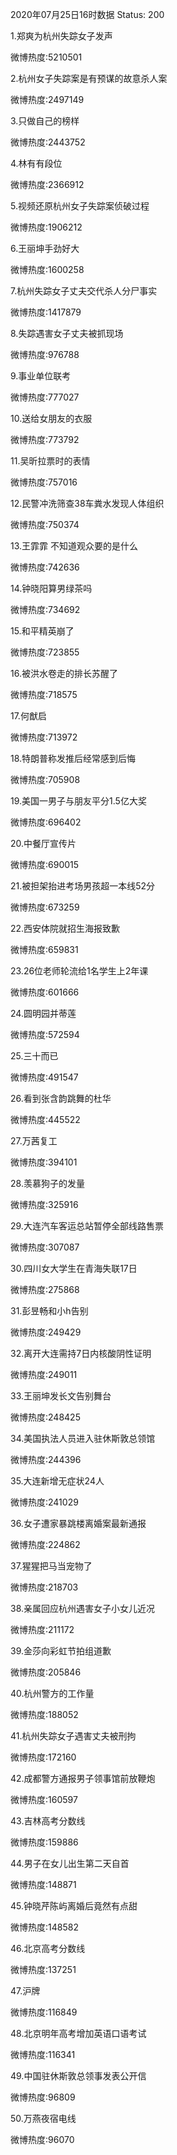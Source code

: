 2020年07月25日16时数据
Status: 200

1.郑爽为杭州失踪女子发声

微博热度:5210501

2.杭州女子失踪案是有预谋的故意杀人案

微博热度:2497149

3.只做自己的榜样

微博热度:2443752

4.林有有段位

微博热度:2366912

5.视频还原杭州女子失踪案侦破过程

微博热度:1906212

6.王丽坤手劲好大

微博热度:1600258

7.杭州失踪女子丈夫交代杀人分尸事实

微博热度:1417879

8.失踪遇害女子丈夫被抓现场

微博热度:976788

9.事业单位联考

微博热度:777027

10.送给女朋友的衣服

微博热度:773792

11.吴昕拉票时的表情

微博热度:757016

12.民警冲洗筛查38车粪水发现人体组织

微博热度:750374

13.王霏霏 不知道观众要的是什么

微博热度:742636

14.钟晓阳算男绿茶吗

微博热度:734692

15.和平精英崩了

微博热度:723855

16.被洪水卷走的排长苏醒了

微博热度:718575

17.何猷启

微博热度:713972

18.特朗普称发推后经常感到后悔

微博热度:705908

19.美国一男子与朋友平分1.5亿大奖

微博热度:696402

20.中餐厅宣传片

微博热度:690015

21.被担架抬进考场男孩超一本线52分

微博热度:673259

22.西安体院就招生海报致歉

微博热度:659831

23.26位老师轮流给1名学生上2年课

微博热度:601666

24.圆明园并蒂莲

微博热度:572594

25.三十而已

微博热度:491547

26.看到张含韵跳舞的杜华

微博热度:445522

27.万茜复工

微博热度:394101

28.羡慕狗子的发量

微博热度:325916

29.大连汽车客运总站暂停全部线路售票

微博热度:307087

30.四川女大学生在青海失联17日

微博热度:275868

31.彭昱畅和小h告别

微博热度:249429

32.离开大连需持7日内核酸阴性证明

微博热度:249011

33.王丽坤发长文告别舞台

微博热度:248425

34.美国执法人员进入驻休斯敦总领馆

微博热度:244396

35.大连新增无症状24人

微博热度:241029

36.女子遭家暴跳楼离婚案最新通报

微博热度:224862

37.猩猩把马当宠物了

微博热度:218703

38.亲属回应杭州遇害女子小女儿近况

微博热度:211172

39.金莎向彩虹节拍组道歉

微博热度:205846

40.杭州警方的工作量

微博热度:188052

41.杭州失踪女子遇害丈夫被刑拘

微博热度:172160

42.成都警方通报男子领事馆前放鞭炮

微博热度:160597

43.吉林高考分数线

微博热度:159886

44.男子在女儿出生第二天自首

微博热度:148871

45.钟晓芹陈屿离婚后竟然有点甜

微博热度:148582

46.北京高考分数线

微博热度:137251

47.沪牌

微博热度:116849

48.北京明年高考增加英语口语考试

微博热度:116341

49.中国驻休斯敦总领事发表公开信

微博热度:96809

50.万燕夜宿电线

微博热度:96070

